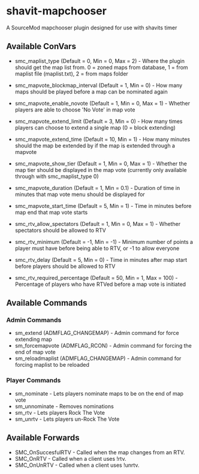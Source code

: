 # shavit-mapchooser
A SourceMod mapchooser plugin designed for use with shavits timer

## Available ConVars

 - smc_maplist_type (Default = 0, Min = 0, Max = 2) - Where the plugin should get the map list from. 0 = zoned maps from database, 1 = from maplist file (maplist.txt), 2 = from maps folder
 
 - smc_mapvote_blockmap_interval (Default = 1, Min = 0) - How many maps should be played before a map can be nominated again
 - smc_mapvote_enable_novote (Default = 1, Min = 0, Max = 1) - Whether players are able to choose 'No Vote' in map vote
 - smc_mapvote_extend_limit (Default = 3, Min = 0) - How many times players can choose to extend a single map (0 = block extending)
 - smc_mapvote_extend_time (Default = 10, Min = 1) - How many minutes should the map be extended by if the map is extended through a mapvote
 - smc_mapvote_show_tier (Default = 1, Min = 0, Max = 1) - Whether the map tier should be displayed in the map vote (currently only available through with smc_maplist_type 0)
 - smc_mapvote_duration (Default = 1, Min = 0.1) - Duration of time in minutes that map vote menu should be displayed for
 - smc_mapvote_start_time (Default = 5, Min = 1) - Time in minutes before map end that map vote starts
 
 - smc_rtv_allow_spectators (Default = 1, Min = 0, Max = 1) - Whether spectators should be allowed to RTV
 - smc_rtv_minimum (Default = -1, Min = -1) - Minimum number of points a player must have before being able to RTV, or -1 to allow everyone
 - smc_rtv_delay (Default = 5, Min = 0) - Time in minutes after map start before players should be allowed to RTV
 - smc_rtv_required_percentage (Default = 50, Min = 1, Max = 100) - Percentage of players who have RTVed before a map vote is initiated
 
## Available Commands

### Admin Commands

 - sm_extend (ADMFLAG_CHANGEMAP) - Admin command for force extending map
 - sm_forcemapvote (ADMFLAG_RCON) - Admin command for forcing the end of map vote
 - sm_reloadmaplist (ADMFLAG_CHANGEMAP) - Admin command for forcing maplist to be reloaded

### Player Commands

 - sm_nominate - Lets players nominate maps to be on the end of map vote
 - sm_unnominate - Removes nominations
 - sm_rtv - Lets players Rock The Vote
 - sm_unrtv - Lets players un-Rock The Vote

 
## Available Forwards

 - SMC_OnSuccesfulRTV - Called when the map changes from an RTV.
 - SMC_OnRTV - Called when a client uses !rtv.
 - SMC_OnUnRTV - Called when a client uses !unrtv.